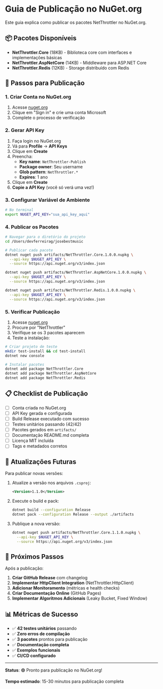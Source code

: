 # Guia de Publicação no NuGet.org

Este guia explica como publicar os pacotes NetThrottler no NuGet.org.

## 📦 Pacotes Disponíveis

- **NetThrottler.Core** (18KB) - Biblioteca core com interfaces e implementações básicas
- **NetThrottler.AspNetCore** (14KB) - Middleware para ASP.NET Core
- **NetThrottler.Redis** (12KB) - Storage distribuído com Redis

## 🚀 Passos para Publicação

### 1. Criar Conta no NuGet.org

1. Acesse [nuget.org](https://www.nuget.org/)
2. Clique em "Sign in" e crie uma conta Microsoft
3. Complete o processo de verificação

### 2. Gerar API Key

1. Faça login no NuGet.org
2. Vá para **Profile** → **API Keys**
3. Clique em **Create**
4. Preencha:
   - **Key name**: `NetThrottler-Publish`
   - **Package owner**: Seu username
   - **Glob pattern**: `NetThrottler.*`
   - **Expires**: 1 ano
5. Clique em **Create**
6. **Copie a API Key** (você só verá uma vez!)

### 3. Configurar Variável de Ambiente

```bash
# No terminal
export NUGET_API_KEY="sua_api_key_aqui"
```

### 4. Publicar os Pacotes

```bash
# Navegar para o diretório do projeto
cd /Users/devferreirag/josebestmusic

# Publicar cada pacote
dotnet nuget push artifacts/NetThrottler.Core.1.0.0.nupkg \
  --api-key $NUGET_API_KEY \
  --source https://api.nuget.org/v3/index.json

dotnet nuget push artifacts/NetThrottler.AspNetCore.1.0.0.nupkg \
  --api-key $NUGET_API_KEY \
  --source https://api.nuget.org/v3/index.json

dotnet nuget push artifacts/NetThrottler.Redis.1.0.0.nupkg \
  --api-key $NUGET_API_KEY \
  --source https://api.nuget.org/v3/index.json
```

### 5. Verificar Publicação

1. Acesse [nuget.org](https://www.nuget.org/)
2. Procure por "NetThrottler"
3. Verifique se os 3 pacotes aparecem
4. Teste a instalação:

```bash
# Criar projeto de teste
mkdir test-install && cd test-install
dotnet new console

# Instalar pacotes
dotnet add package NetThrottler.Core
dotnet add package NetThrottler.AspNetCore
dotnet add package NetThrottler.Redis
```

## 📋 Checklist de Publicação

- [ ] Conta criada no NuGet.org
- [ ] API Key gerada e configurada
- [ ] Build Release executado com sucesso
- [ ] Testes unitários passando (42/42)
- [ ] Pacotes gerados em `artifacts/`
- [ ] Documentação README.md completa
- [ ] Licença MIT incluída
- [ ] Tags e metadados corretos

## 🔄 Atualizações Futuras

Para publicar novas versões:

1. Atualize a versão nos arquivos `.csproj`:

   ```xml
   <Version>1.1.0</Version>
   ```

2. Execute o build e pack:

   ```bash
   dotnet build --configuration Release
   dotnet pack --configuration Release --output ./artifacts
   ```

3. Publique a nova versão:

   ```bash
   dotnet nuget push artifacts/NetThrottler.Core.1.1.0.nupkg \
     --api-key $NUGET_API_KEY \
     --source https://api.nuget.org/v3/index.json
   ```

## 🎯 Próximos Passos

Após a publicação:

1. **Criar GitHub Release** com changelog
2. **Implementar HttpClient Integration** (NetThrottler.HttpClient)
3. **Adicionar Monitoramento** (métricas e health checks)
4. **Criar Documentação Online** (GitHub Pages)
5. **Implementar Algoritmos Adicionais** (Leaky Bucket, Fixed Window)

## 📊 Métricas de Sucesso

- ✅ **42 testes unitários** passando
- ✅ **Zero erros de compilação**
- ✅ **3 pacotes** prontos para publicação
- ✅ **Documentação completa**
- ✅ **Exemplos funcionais**
- ✅ **CI/CD configurado**

---

**Status**: 🟢 Pronto para publicação no NuGet.org!

**Tempo estimado**: 15-30 minutos para publicação completa
